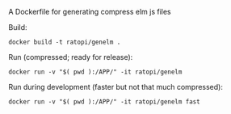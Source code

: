 A Dockerfile for generating compress elm js files


Build:

	docker build -t ratopi/genelm .


Run (compressed; ready for release):

	docker run -v "$( pwd ):/APP/" -it ratopi/genelm


Run during development (faster but not that much compressed):

	docker run -v "$( pwd ):/APP/" -it ratopi/genelm fast

